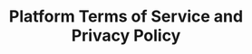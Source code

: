 ---
title: Platform Terms of Service and Privacy Policy
description: Official Terms of Service and Privacy Policy for Sayonika.
---